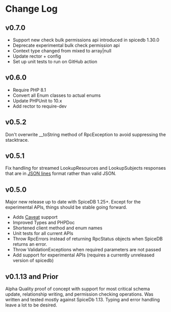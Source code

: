 # Change Log

## v0.7.0

* Support new check bulk permissions api introduced in spicedb 1.30.0
* Deprecate experimental bulk check permission api
* Context type changed from mixed to array|null
* Update rector + config
* Set up unit tests to run on GitHub action

## v0.6.0

* Require PHP 8.1
* Convert all Enum classes to actual enums
* Update PHPUnit to 10.x
* Add rector to require-dev

## v0.5.2

Don't overwrite __toString method of RpcException to avoid suppressing the stacktrace.

## v0.5.1

Fix handling for streamed LookupResources and LookupSubjects responses that are in [JSON lines](https://jsonlines.org/) 
format rather than valid JSON.

## v0.5.0

Major new release up to date with SpiceDB 1.25+. Except for the experimental APIs, things should be stable going
forward.

* Adds [Caveat](https://authzed.com/docs/reference/caveats) support
* Improved Types and PHPDoc
* Shortened client method and enum names 
* Unit tests for all current APIs
* Throw RpcErrors instead of returning RpcStatus objects when SpiceDB returns an error.
* Throw ValidationExceptions when required parameters are not passed
* Add support for experimental APIs (requires a currently unreleased version of spicedb)

## v0.1.13 and Prior

Alpha Quality proof of concept with support for most critical schema update, relationship writing, and permission 
checking operations. Was written and tested mostly against SpiceDb 1.13. Typing and error handling leave a lot to be desired.


